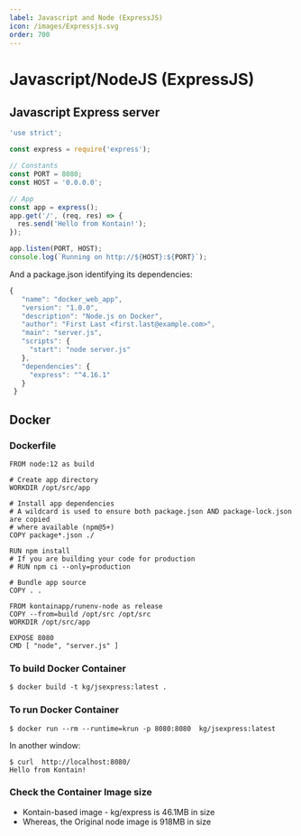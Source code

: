 ```yaml
---
label: Javascript and Node (ExpressJS)
icon: /images/Expressjs.svg
order: 700
---
```


# Javascript/NodeJS (ExpressJS)

## Javascript Express server

```javascript
'use strict';

const express = require('express');

// Constants
const PORT = 8080;
const HOST = '0.0.0.0';

// App
const app = express();
app.get('/', (req, res) => {
  res.send('Hello from Kontain!');
});

app.listen(PORT, HOST);
console.log(`Running on http://${HOST}:${PORT}`);
```

And a package.json identifying its dependencies:

```javascript
{
   "name": "docker_web_app",
   "version": "1.0.0",
   "description": "Node.js on Docker",
   "author": "First Last <first.last@example.com>",
   "main": "server.js",
   "scripts": {
     "start": "node server.js"
   },
   "dependencies": {
     "express": "^4.16.1"
   }
 }

```

## Docker
### Dockerfile

```shell
FROM node:12 as build

# Create app directory
WORKDIR /opt/src/app

# Install app dependencies
# A wildcard is used to ensure both package.json AND package-lock.json are copied
# where available (npm@5+)
COPY package*.json ./

RUN npm install
# If you are building your code for production
# RUN npm ci --only=production

# Bundle app source
COPY . .

FROM kontainapp/runenv-node as release
COPY --from=build /opt/src /opt/src
WORKDIR /opt/src/app

EXPOSE 8080
CMD [ "node", "server.js" ]
```

### To build Docker Container

```
$ docker build -t kg/jsexpress:latest .

```

### To run Docker Container
```
$ docker run --rm --runtime=krun -p 8080:8080  kg/jsexpress:latest
```

In another window:
```
$ curl  http://localhost:8080/
Hello from Kontain!
```

### Check the Container Image size

- Kontain-based image - kg/express is 46.1MB in size
- Whereas, the Original node image is 918MB in size
